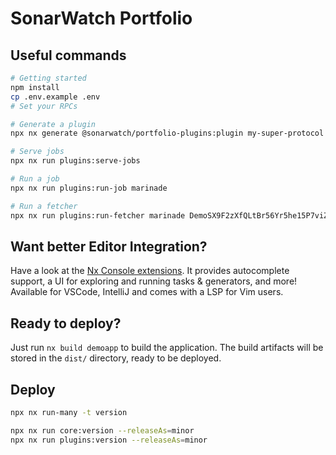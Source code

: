 # SonarWatch Portfolio

## Useful commands

```bash
# Getting started
npm install
cp .env.example .env
# Set your RPCs

# Generate a plugin
npx nx generate @sonarwatch/portfolio-plugins:plugin my-super-protocol

# Serve jobs
npx nx run plugins:serve-jobs

# Run a job
npx nx run plugins:run-job marinade

# Run a fetcher
npx nx run plugins:run-fetcher marinade DemoSX9F2zXfQLtBr56Yr5he15P7viZWsYJpSDAX3tKG
```

## Want better Editor Integration?

Have a look at the [Nx Console extensions](https://nx.dev/nx-console). It provides autocomplete support, a UI for exploring and running tasks & generators, and more! Available for VSCode, IntelliJ and comes with a LSP for Vim users.

## Ready to deploy?

Just run `nx build demoapp` to build the application. The build artifacts will be stored in the `dist/` directory, ready to be deployed.

## Deploy

```bash
npx nx run-many -t version

npx nx run core:version --releaseAs=minor
npx nx run plugins:version --releaseAs=minor
```
